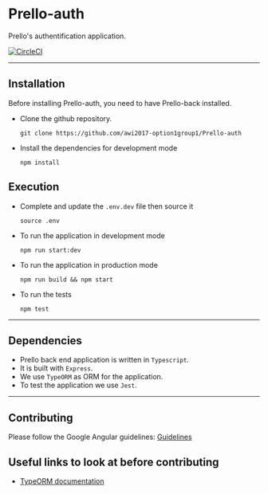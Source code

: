 # Prello-auth
Prello's authentification application.

[![CircleCI](https://circleci.com/gh/awi2017-option1group1/Prello-auth/tree/master.svg?style=svg)](https://circleci.com/gh/awi2017-option1group1/Prello-auth/tree/master)

- - - - - - - - -

## Installation

Before installing Prello-auth, you need to have Prello-back installed.

- Clone the github repository. 

    `git clone https://github.com/awi2017-option1group1/Prello-auth`
- Install the dependencies for development mode 

	`npm install`  

## Execution

- Complete and update the `.env.dev` file then source it

    `source .env`
- To run the application in development mode 

    `npm run start:dev`
- To run the application in production mode

	`npm run build && npm start`
- To run the tests

	`npm test`

- - - - - - - - -

## Dependencies

- Prello back end application is written in `Typescript`.  
- It is built with `Express`.
- We use `TypeORM` as ORM for the application.  
- To test the application we use `Jest`.

- - - - - - - - -

## Contributing

Please follow the Google Angular guidelines: 
[Guidelines](https://github.com/angular/angular.js/blob/master/CONTRIBUTING.md#-git-commit-guidelines)

## Useful links to look at before contributing
- [TypeORM documentation](http://typeorm.io/#/)

